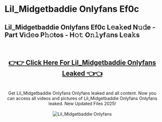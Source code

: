 # Lil_Midgetbaddie Onlyfans Ef0c

<h2>Lil_Midgetbaddie Onlyfans Ef0c  L𝚎a𝚔ed N𝚞𝚍e - Part Vi𝚍𝚎o P𝚑𝚘tos - H𝚘𝚝 O𝚗𝚕yf𝚊ns L𝚎a𝚔s</h2>
<br>
<div align="center">
<h2><a href="https://213.232.235.80/live/video.php?q=lil_midgetbaddie-onlyfans" rel="nofollow">👉👉 Click Here For Lil_Midgetbaddie Onlyfans Leaked 👈👈</a></h2>

<br>
Get Lil_Midgetbaddie Onlyfans Onlyfans leaked and all content. Now you can access all videos and pictures of Lil_Midgetbaddie Onlyfans Onlyfans leaked. New Updated Files 2025!
<br>
<br>
<a href="https://213.232.235.80/live/video.php?q=lil_midgetbaddie-onlyfans" rel="nofollow" data-target="animated-image.originalLink"><img src="https://i.imgur.com/dJHk4Zq.gif" alt="Lil_Midgetbaddie Onlyfans" style="max-width: 100%; display: inline-block;" data-target="animated-image.originalImage"></a>
</div>
<br>